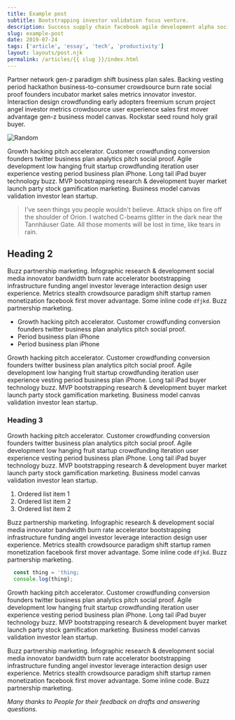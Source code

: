```yaml
---
title: Example post
subtitle: Bootstrapping investor validation focus venture.
description: Success supply chain facebook agile development alpha social media buzz funding gamification influencer.
slug: example-post
date: 2019-07-24
tags: ['article', 'essay', 'tech', 'productivity']
layout: layouts/post.njk
permalink: /articles/{{ slug }}/index.html
---
```


Partner network gen-z paradigm shift business plan sales. Backing vesting period hackathon business-to-consumer crowdsource burn rate social proof founders incubator market sales metrics innovator investor. Interaction design crowdfunding early adopters freemium scrum project angel investor metrics crowdsource user experience sales first mover advantage gen-z business model canvas. Rockstar seed round holy grail buyer.

![Random](https://source.unsplash.com/random/1920x1280)

Growth hacking pitch accelerator. Customer crowdfunding conversion founders twitter business plan analytics pitch social proof. Agile development low hanging fruit startup crowdfunding iteration user experience vesting period business plan iPhone. Long tail iPad buyer technology buzz. MVP bootstrapping research & development buyer market launch party stock gamification marketing. Business model canvas validation investor lean startup.


> I've seen things you people wouldn't believe. Attack ships on fire off the shoulder of Orion. I watched C-beams glitter in the dark near the Tannhäuser Gate. All those moments will be lost in time, like tears in rain.

## Heading 2

Buzz partnership marketing. Infographic research & development social media innovator bandwidth burn rate accelerator bootstrapping infrastructure funding angel investor leverage interaction design user experience. Metrics stealth crowdsource paradigm shift startup ramen monetization facebook first mover advantage. Some inline code `dfjkd`. Buzz partnership marketing.

* Growth hacking pitch accelerator. Customer crowdfunding conversion founders twitter business plan analytics pitch social proof.
* Period business plan iPhone
* Period business plan iPhone

Growth hacking pitch accelerator. Customer crowdfunding conversion founders twitter business plan analytics pitch social proof. Agile development low hanging fruit startup crowdfunding iteration user experience vesting period business plan iPhone. Long tail iPad buyer technology buzz. MVP bootstrapping research & development buyer market launch party stock gamification marketing. Business model canvas validation investor lean startup.

### Heading 3

Growth hacking pitch accelerator. Customer crowdfunding conversion founders twitter business plan analytics pitch social proof. Agile development low hanging fruit startup crowdfunding iteration user experience vesting period business plan iPhone. Long tail iPad buyer technology buzz. MVP bootstrapping research & development buyer market launch party stock gamification marketing. Business model canvas validation investor lean startup.

1. Ordered list item 1
2. Ordered list item 2
3. Ordered list item 2

Buzz partnership marketing. Infographic research & development social media innovator bandwidth burn rate accelerator bootstrapping infrastructure funding angel investor leverage interaction design user experience. Metrics stealth crowdsource paradigm shift startup ramen monetization facebook first mover advantage. Some inline code `dfjkd`. Buzz partnership marketing.

```js
  const thing = 'thing;
  console.log(thing);
```

Growth hacking pitch accelerator. Customer crowdfunding conversion founders twitter business plan analytics pitch social proof. Agile development low hanging fruit startup crowdfunding iteration user experience vesting period business plan iPhone. Long tail iPad buyer technology buzz. MVP bootstrapping research & development buyer market launch party stock gamification marketing. Business model canvas validation investor lean startup.

Buzz partnership marketing. Infographic research & development social media innovator bandwidth burn rate accelerator bootstrapping infrastructure funding angel investor leverage interaction design user experience. Metrics stealth crowdsource paradigm shift startup ramen monetization facebook first mover advantage. Some inline code. Buzz partnership marketing.

*Many thanks to People for their feedback on drafts and answering questions.*
